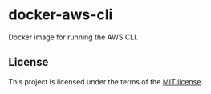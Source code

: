# docker-aws-cli
Docker image for running the AWS CLI.

## License

This project is licensed under the terms of the [MIT license](LICENSE).

